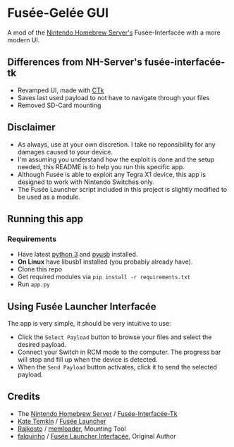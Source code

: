 
# Fusée-Gelée GUI
A mod of the [Nintendo Homebrew Server's](https://github.com/nh-server/fusee-interfacee-tk) Fusée-Interfacée with a more modern UI. 

## Differences from NH-Server's fusée-interfacée-tk
- Revamped UI, made with [CTk](https://github.com/TomSchimansky/CustomTkinter)
- Saves last used payload to not have to navigate through your files
- Removed SD-Card mounting

## Disclaimer
* As always, use at your own discretion. I take no reponsibility for any damages caused to your device.
* I'm assuming you understand how the exploit is done and the setup needed, this README is to help you run this specific app.
* Although Fusée is able to exploit any Tegra X1 device, this app is designed to work with Nintendo Switches only.
* The Fusée Launcher script included in this project is slightly modified to be used as a module.

## Running this app
### Requirements
* Have latest [python 3](https://www.python.org/downloads/) and [pyusb](https://github.com/pyusb/pyusb) installed.
* __On Linux__ have libusb1 installed (you probably already have).
* Clone this repo
* Get required modules via `pip install -r requirements.txt`
* Run `app.py`

## Using Fusée Launcher Interfacée
The app is very simple, it should be very intuitive to use:

* Click the `Select Payload` button to browse your files and select the desired payload.
* Connect your Switch in RCM mode to the computer. The progress bar will stop and fill up when the device is detected.
* When the `Send Payload` button activates, click it to send the selected payload.


## Credits
- The [Nintendo Homebrew Server](https://github.com/nh-server) / [Fusée-Interfacée-Tk](https://github.com/nh-server/fusee-interfacee-tk)
- [Kate Temkin](https://github.com/ktemkin) / [Fusée Launcher](https://github.com/Cease-and-DeSwitch/fusee-launcher)
- [Rajkosto](https://github.com/rajkosto) / [memloader](https://github.com/rajkosto/memloader), Mounting Tool
- [falquinho](https://github.com/rajkosto) / [Fusée Launcher Interfacée](https://github.com/falquinho/fusee-interfacee-tk), Original Author
